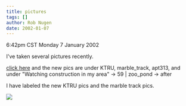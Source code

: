 ```yaml
---
title: pictures
tags: []
author: Rob Nugen
date: 2002-01-07
---
```


<title></title>
<p class=date>6:42pm CST Monday 7 January 2002</p>

<p>I've taken several pictures recently.</p>

<p><a href="http://www.robnugen.com/cgi-local/images.cgi">click
here</a> and the new pics are under KTRU, marble_track, apt313, and
under "Watching construction in my area" -> 59 | zoo_pond -> after</p>

<p>I have labeled the new KTRU pics and the marble track pics.</p>

<p><img src='/images/rob/wL-ROB.gif'/></p>

